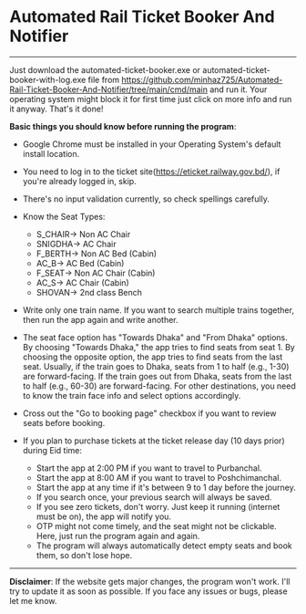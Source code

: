 # Automated Rail Ticket Booker And Notifier

---
Just download the automated-ticket-booker.exe or automated-ticket-booker-with-log.exe file 
from https://github.com/minhaz725/Automated-Rail-Ticket-Booker-And-Notifier/tree/main/cmd/main
and run it. Your operating system might block it for first time just click on more info and run it anyway. That's it done!

**Basic things you should know before running the program**:

- Google Chrome must be installed in your Operating System's default install location.


- You need to log in to the ticket site(https://eticket.railway.gov.bd/), if you're already logged in, skip.


- There's no input validation currently, so check spellings carefully.


- Know the Seat Types: 
  - S_CHAIR-> Non AC Chair
  - SNIGDHA-> AC Chair
  - F_BERTH-> Non AC Bed (Cabin)
  - AC_B-> AC Bed (Cabin)
  - F_SEAT-> Non AC Chair (Cabin)
  - AC_S-> AC Chair (Cabin)
  - SHOVAN-> 2nd class Bench
  

- Write only one train name. If you want to search multiple trains together, then run the app again and write another.


- The seat face option has "Towards Dhaka" and "From Dhaka" options. By choosing "Towards Dhaka," the app tries to find seats from seat 1. By choosing the opposite option, the app tries to find seats from the last seat. Usually, if the train goes to Dhaka, seats from 1 to half (e.g., 1-30) are forward-facing. If the train goes out from Dhaka, seats from the last to half (e.g., 60-30) are forward-facing. For other destinations, you need to know the train face info and select options accordingly.


- Cross out the "Go to booking page" checkbox if you want to review seats before booking.


- If you plan to purchase tickets at the ticket release day (10 days prior) during Eid time:
    - Start the app at 2:00 PM if you want to travel to Purbanchal.
    - Start the app at 8:00 AM if you want to travel to Poshchimanchal.
    - Start the app at any time if it's between 9 to 1 day before the journey.
    - If you search once, your previous search will always be saved.
    - If you see zero tickets, don't worry. Just keep it running (internet must be on), the app will notify you.
    - OTP might not come timely, and the seat might not be clickable. Here, just run the program again and again.
    - The program will always automatically detect empty seats and book them, so don't lose hope.

---
**Disclaimer**: If the website gets major changes, the program won't work. I'll try to update it as soon as possible. If you face any issues or bugs, please let me know.
